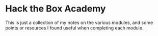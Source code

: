 # Hack the Box Academy

This is just a collection of my notes on the various modules, and some points or resources I found useful when completing each module.